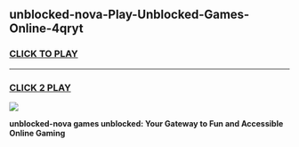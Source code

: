 
## unblocked-nova-Play-Unblocked-Games-Online-4qryt
<h3>
<a href="https://premium76.site?title=unblocked-nova&ref=25A">CLICK TO PLAY</a></h3>
<hr>

<h3>
<a href="https://premium76.site?title=unblocked-nova&ref=25A">CLICK 2 PLAY</a>
  
</h3>

<a href="https://premium76.site?title=unblocked-nova&ref=25A"><img src="https://clearcache.store/games.png"></a>


**unblocked-nova games unblocked: Your Gateway to Fun and Accessible Online Gaming**
